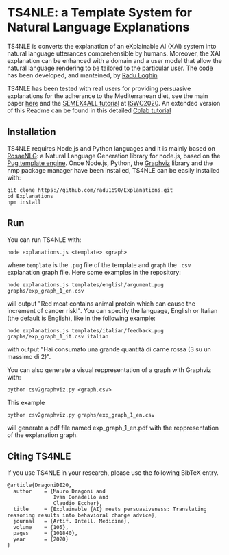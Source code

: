 # TS4NLE: a Template System for Natural Language Explanations
TS4NLE is converts the explanation of an eXplainable AI (XAI) system into natural language utterances comprehensible by humans. Moreover, the XAI explanation can be enhanced with a domain and a user model that allow the natural language rendering to be tailored to the particular user. The code has been developed, and manteined, by [Radu Loghin](https://github.com/radu1690/Explanations)

TS4NLE has been tested with real users for providing persuasive explanations for the adherance to the Mediterranean diet, see the main paper [here](https://www.sciencedirect.com/science/article/pii/S0933365719310140) and the [SEMEX4ALL tutorial](https://horus-ai.fbk.eu/semex4all/) at [ISWC2020](https://iswc2020.semanticweb.org/program/tutorials/). An extended version of this Readme can be found in this detailed [Colab tutorial](https://colab.research.google.com/drive/1iCVSt7TFMruSzeg5DswLOzOR1n7xATbz?usp=sharing)


## Installation
TS4NLE requires Node.js and Python languages and it is mainly based on [RosaeNLG](https://rosaenlg.org/): a Natural Language Generation library for node.js, based on the [Pug template engine](https://pugjs.org/). Once Node.js, Python, the [Graphviz](https://graphviz.org/) library and the nmp package manager have been installed, TS4NLE can be easily installed with:
```
git clone https://github.com/radu1690/Explanations.git
cd Explanations
npm install
```

## Run
You can run TS4NLE with:  
```
node explanations.js <template> <graph>
```
where `template` is the `.pug` file of the template and `graph` the `.csv` explanation graph file. Here some examples in the repository:
```
node explanations.js templates/english/argument.pug graphs/exp_graph_1_en.csv
``` 
will output "Red meat contains animal protein which can cause the increment of cancer risk!". You can specify the language, English or Italian (the default is English), like in the following example:  
```
node explanations.js templates/italian/feedback.pug graphs/exp_graph_1_it.csv italian
```  
with output "Hai consumato una grande quantità di carne rossa (3 su un massimo di 2)".

You can also generate a visual reppresentation of a graph with Graphviz with:
```
python csv2graphviz.py <graph.csv>
```  
This example
```
python csv2graphviz.py graphs/exp_graph_1_en.csv
```
will generate a pdf file named exp_graph_1_en.pdf with the reppresentation of the explanation graph.


## Citing TS4NLE
If you use TS4NLE in your research, please use the following BibTeX entry.
```
@article{DragoniDE20,
  author    = {Mauro Dragoni and
               Ivan Donadello and
               Claudio Eccher},
  title     = {Explainable {AI} meets persuasiveness: Translating reasoning results into behavioral change advice},
  journal   = {Artif. Intell. Medicine},
  volume    = {105},
  pages     = {101840},
  year      = {2020}
}
```
